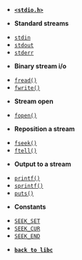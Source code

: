 - [**`<stdio.h>`**](/libc/stdio.h/)

- **Standard streams**

* [`stdin`](/libc/stdio.h/stdin.md)
* [`stdout`](/libc/stdio.h/stdout.md)
* [`stderr`](/libc/stdio.h/stderr.md)

- **Binary stream i/o**

* [`fread()`](/libc/stdio.h/fread.md)
* [`fwrite()`](/libc/stdio.h/fwrite.md)

- **Stream open**

* [`fopen()`](/libc/stdio.h/fopen.md)

- **Reposition a stream**

* [`fseek()`](/libc/stdio.h/fseek.md)
* [`ftell()`](/libc/stdio.h/ftell.md)

- **Output to a stream**

* [`printf()`](/libc/stdio.h/printf.md)
* [`sprintf()`](/libc/stdio.h/sprintf.md)
* [`puts()`](/libc/stdio.h/puts.md)

- **Constants**

* [`SEEK_SET`](/libc/stdio.h/SEEK_SET.md)
* [`SEEK_CUR`](/libc/stdio.h/SEEK_CUR.md)
* [`SEEK_END`](/libc/stdio.h/SEEK_END.md)

- [**`back to libc`**](/libc/)